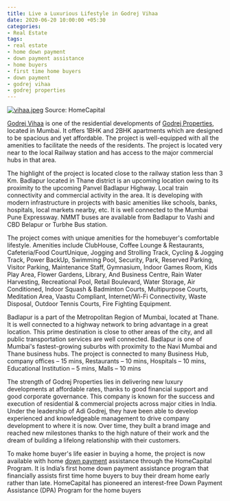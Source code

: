 ```yaml
---
title: Live a Luxurious Lifestyle in Godrej Vihaa
date: 2020-06-20 10:00:00 +05:30
categories:
- Real Estate
tags:
- real estate
- home down payment
- down payment assistance
- home buyers
- first time home buyers
- down payment
- godrej vihaa
- godrej properties
---
```


[![vihaa.jpeg](/uploads/vihaa.jpeg)](https://homecapital.in/property/66/godrej-vihaa-1-bhk)
Source: HomeCapital

[Godrej Vihaa](https://homecapital.in/property/66/godrej-vihaa-1-bhk) is one of the residential developments of [Godrej Properties](https://homecapital.in/offering/developer/godrej-properties), located in Mumbai. It offers 1BHK and 2BHK apartments which are designed to be spacious and yet affordable. The project is well-equipped with all the amenities to facilitate the needs of the residents. The project is located very near to the local Railway station and has access to the major commercial hubs in that area.

The highlight of the project is located close to the railway station less than 3 Km. Badlapur located in Thane district is an upcoming location owing to its proximity to the upcoming Panvel Badlapur Highway. Local train connectivity and commercial activity in the area. It is developing with modern infrastructure in projects with basic amenities like schools, banks, hospitals, local markets nearby, etc. It is well connected to the Mumbai Pune Expressway. NMMT buses are available from Badlapur to Vashi and CBD Belapur or Turbhe Bus station.

The project comes with unique amenities for the homebuyer's comfortable lifestyle. Amenities include ClubHouse, Coffee Lounge & Restaurants, Cafeteria/Food CourtUnique, Jogging and Strolling Track, Cycling & Jogging Track, Power BackUp, Swimming Pool, Security, Park, Reserved Parking, Visitor Parking, Maintenance Staff, Gymnasium, Indoor Games Room, Kids Play Area, Flower Gardens, Library, And Business Centre, Rain Water Harvesting, Recreational Pool, Retail Boulevard, Water Storage, Air Conditioned, Indoor Squash & Badminton Courts, Multipurpose Courts, Meditation Area, Vaastu Compliant, Internet/Wi-Fi Connectivity, Waste Disposal, Outdoor Tennis Courts, Fire Fighting Equipment.

Badlapur is a part of the Metropolitan Region of Mumbai, located at Thane. It is well connected to a highway network to bring advantage in a great location. This prime destination is close to other areas of the city, and all public transportation services are well connected. Badlapur is one of Mumbai's fastest-growing suburbs with proximity to the Navi Mumbai and Thane business hubs. The project is connected to many Business Hub, company offices – 15 mins, Restaurants – 10 mins, Hospitals – 10 mins, Educational Institution – 5 mins, Malls – 10 mins

The strength of Godrej Properties lies in delivering new luxury developments at affordable rates, thanks to good financial support and good corporate governance. This company is known for the success and execution of residential & commercial projects across major cities in India. Under the leadership of Adi Godrej, they have been able to develop experienced and knowledgeable management to drive company development to where it is now. Over time, they built a brand image and reached new milestones thanks to the high nature of their work and the dream of building a lifelong relationship with their customers.

To make home buyer's life easier in buying a home, the project is now available with home [down payment](https://homecapital.in/) assistance through the HomeCapital Program. It is India’s first home down payment assistance program that financially assists first time home buyers to buy their dream home early rather than late. HomeCapital has pioneered an interest-free Down Payment Assistance (DPA) Program for the home buyers
